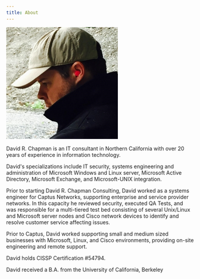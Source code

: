 ```yaml
---
title: About
---
```


![David R. Chapman](/images/DavidRChapman.jpg)

David R. Chapman is an IT consultant in Northern California with over 20 years of experience in information technology.

David's specializations include IT security, systems engineering and administration of Microsoft Windows and Linux server, Microsoft Active Directory, Microsoft Exchange, and Microsoft-UNIX integration.

Prior to starting David R. Chapman Consulting, David worked as a systems engineer for Captus Networks, supporting enterprise and service provider networks. In this capacity he reviewed security, executed QA Tests, and was responsible for a multi-tiered test bed consisting of several Unix/Linux and Microsoft server nodes and Cisco network devices to identify and resolve customer service affecting issues.

Prior to Captus, David worked supporting small and medium sized businesses with Microsoft, Linux, and Cisco environments, providing on-site engineering and remote support.

David holds CISSP Certification #54794.

David received a B.A. from the University of California, Berkeley
